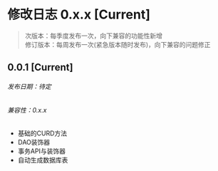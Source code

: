 # 修改日志 0.x.x [Current]

> 次版本：每季度发布一次，向下兼容的功能性新增  
> 修订版本：每周发布一次(紧急版本随时发布)，向下兼容的问题修正

## 0.0.1 [Current] 
###### 发布日期：待定
###### 兼容性：0.x.x

+ 基础的CURD方法
+ DAO装饰器
+ 事务API与装饰器
+ 自动生成数据库表
